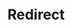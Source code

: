 ﻿---
layout: src/layouts/Redirect.astro
title: Redirect
redirect: /docs/administration/high-availability/polling-tentacles-with-ha
pubDate:  2023-01-01
navSearch: false
navSitemap: false
navMenu: false
---
